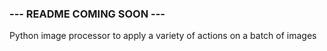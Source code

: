 ### --- README COMING SOON ---

Python image processor to apply a variety of actions on a batch of images
